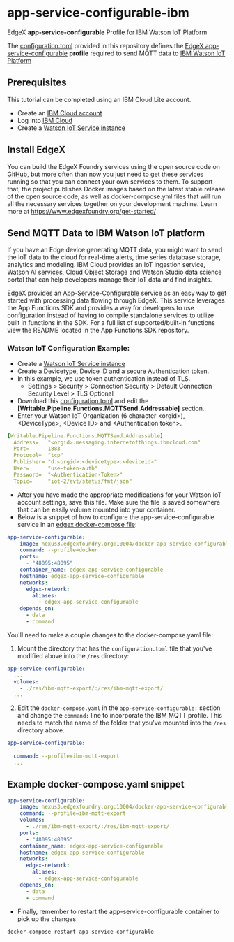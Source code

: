 # app-service-configurable-ibm
EdgeX **app-service-configurable** Profile for IBM Watson IoT Platform

The [configuration.toml](res/ibm-mqtt-export/configuration.toml) provided in this repository defines the [EdgeX app-service-configurable](https://github.com/edgexfoundry/app-service-configurable) **profile** required to send MQTT data to [IBM Watson IoT Platform](https://cloud.ibm.com/catalog/services/internet-of-things-platform#about)

## Prerequisites

This tutorial can be completed using an IBM Cloud Lite account.

* Create an [IBM Cloud account](https://ibm.biz/BdzgKN)
* Log into [IBM Cloud](https://cloud.ibm.com/login)
* Create a [Watson IoT Service instance](https://cloud.ibm.com/catalog/services/internet-of-things-platform)

## Install EdgeX

You can build the EdgeX Foundry services using the open source code on [GitHub](https://github.com/edgexfoundry), but more often than now you just need to get these services running so that you can connect your own services to them. To support that, the project publishes Docker images based on the latest stable release of the open source code, as well as docker-compose.yml files that will run all the necessary services together on your development machine. Learn more at https://www.edgexfoundry.org/get-started/

## Send MQTT Data to IBM Watson IoT platform

If you have an Edge device generating MQTT data, you might want to send the IoT data to the cloud for real-time alerts, time series database storage, analytics and modeling. IBM Cloud provides an IoT ingestion service, Watson AI services, Cloud Object Storage and  Watson Studio data science portal that can help developers manage their IoT data and find insights.

EdgeX provides an [App-Service-Configurable](https://github.com/edgexfoundry/app-service-configurable/blob/master/README.md) service as an easy way to get started with processing data flowing through EdgeX. This service leverages the App Functions SDK and provides a way for developers to use configuration instead of having to compile standalone services to utilize built in functions in the SDK. For a full list of supported/built-in functions view the README located in the App Functions SDK repository.

### Watson IoT Configuration Example:

* Create a [Watson IoT Service instance](https://cloud.ibm.com/catalog/services/internet-of-things-platform)
* Create a Devicetype, Device ID and a secure Authentication token.
* In this example, we use token authentication instead of TLS.
  * Settings \> Security \> Connection Security \> Default Connection Security Level \> TLS Optional
* Download this [configuration.toml](res/ibm-mqtt-export/configuration.toml) and edit the **[Writable.Pipeline.Functions.MQTTSend.Addressable]** section.
* Enter your Watson IoT Organization (6 character \<orgid\>), \<DeviceType\>, \<Device ID\> and \<Authentication token\>.
```yaml
[Writable.Pipeline.Functions.MQTTSend.Addressable]
  Address=   "<orgid>.messaging.internetofthings.ibmcloud.com"
  Port=      1883
  Protocol=  "tcp"
  Publisher= "d:<orgid>:<devicetype>:<deviceid>"
  User=      "use-token-auth"
  Password=  "<Authentication-Token>"
  Topic=     "iot-2/evt/status/fmt/json"
```  

* After you have made the appropriate modifications for your Watson IoT account settings, save this file. Make sure the file is saved somewhere that can be easily volume mounted into your container.
* Below is a snippet of how to configure the app-service-configurable service in an [edgex docker-compose file](https://github.com/edgexfoundry/developer-scripts/tree/master/releases):
```yaml
app-service-configurable:
    image: nexus3.edgexfoundry.org:10004/docker-app-service-configurable:latest
    command: --profile=docker
    ports:
      - "48095:48095"
    container_name: edgex-app-service-configurable
    hostname: edgex-app-service-configurable
    networks:
      edgex-network:
        aliases:
          - edgex-app-service-configurable
    depends_on:
      - data
      - command
  ```

You'll need to make a couple changes to the docker-compose.yaml file:

1. Mount the directory that has the `configuration.toml` file that you've modified above into the `/res` directory:
```yaml
app-service-configurable:
  ...
  volumes:
    - ./res/ibm-mqtt-export/:/res/ibm-mqtt-export/
  ...
```
2. Edit the `docker-compose.yaml` in the `app-service-configurable:` section and change the `command:` line to incorporate the IBM MQTT profile. This needs to match the name of the folder that you've mounted into the `/res` directory above.
```yaml
app-service-configurable:
  ...
  command: --profile=ibm-mqtt-export
  ...
```

## Example docker-compose.yaml snippet
```yaml
app-service-configurable:
    image: nexus3.edgexfoundry.org:10004/docker-app-service-configurable:latest
    command: --profile=ibm-mqtt-export
    volumes:
      - ./res/ibm-mqtt-export/:/res/ibm-mqtt-export/
    ports:
      - "48095:48095"
    container_name: edgex-app-service-configurable
    hostname: edgex-app-service-configurable
    networks:
      edgex-network:
        aliases:
          - edgex-app-service-configurable
    depends_on:
      - data
      - command
  ```

* Finally, remember to restart the app-service-configurable container to pick up the changes
```
docker-compose restart app-service-configurable
```
